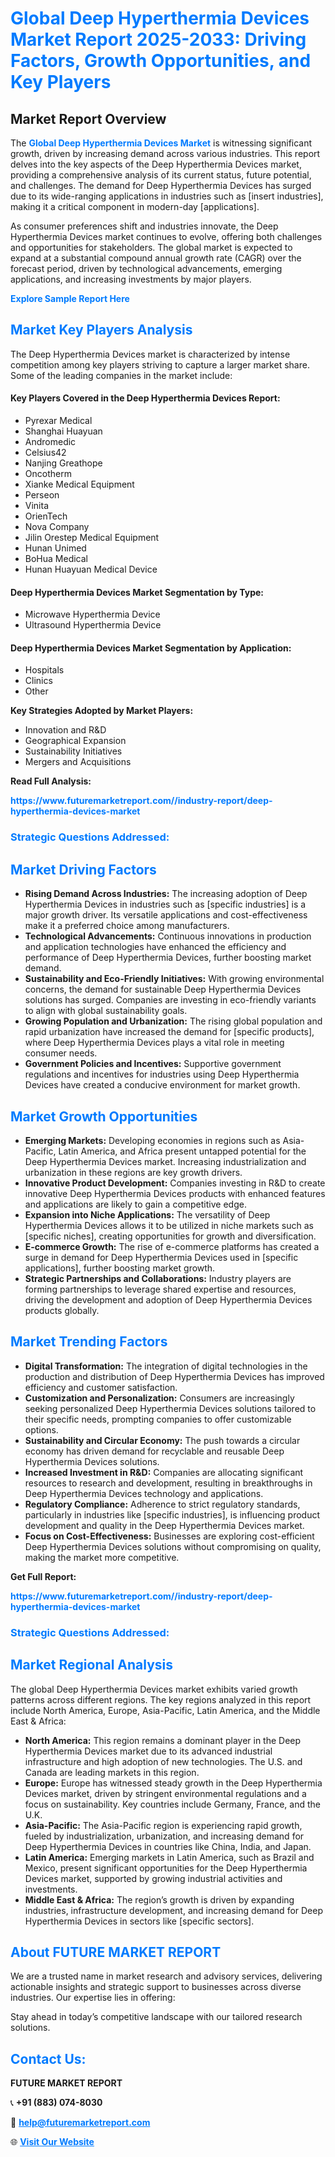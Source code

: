 <h1 style="color: #007BFF;">Global Deep Hyperthermia Devices Market Report 2025-2033: Driving Factors, Growth Opportunities, and Key Players</h1>

<section id="overview">
<h2>Market Report Overview</h2>
<p>The <a href="https://www.futuremarketreport.com//industry-report/deep-hyperthermia-devices-market" style="color: #007BFF; text-decoration: none;"><strong>Global Deep Hyperthermia Devices Market</strong></a> is witnessing significant growth, driven by increasing demand across various industries. This report delves into the key aspects of the Deep Hyperthermia Devices market, providing a comprehensive analysis of its current status, future potential, and challenges. The demand for Deep Hyperthermia Devices has surged due to its wide-ranging applications in industries such as [insert industries], making it a critical component in modern-day [applications].</p>
<p>As consumer preferences shift and industries innovate, the Deep Hyperthermia Devices market continues to evolve, offering both challenges and opportunities for stakeholders. The global market is expected to expand at a substantial compound annual growth rate (CAGR) over the forecast period, driven by technological advancements, emerging applications, and increasing investments by major players.</p>
</section>

<section id="overview">
<p><a href="https://www.futuremarketreport.com//request-sample/reportId=80229" style="color: #007BFF; text-decoration: none;"><strong>Explore Sample Report Here</strong></a></p>
</section>

<section id="key-players">
<h2 style="color: #007BFF;">Market Key Players Analysis</h2>
<p>The Deep Hyperthermia Devices market is characterized by intense competition among key players striving to capture a larger market share. Some of the leading companies in the market include:</p>
<h4>Key Players Covered in the Deep Hyperthermia Devices Report:</h4>
<ul><li>Pyrexar Medical</li><li>Shanghai Huayuan</li><li>Andromedic</li><li>Celsius42</li><li>Nanjing Greathope</li><li>Oncotherm</li><li>Xianke Medical Equipment</li><li>Perseon</li><li>Vinita</li><li>OrienTech</li><li>Nova Company</li><li>Jilin Orestep Medical Equipment</li><li>Hunan Unimed</li><li>BoHua Medical</li><li>Hunan Huayuan Medical Device</li></ul>
<h4>Deep Hyperthermia Devices Market Segmentation by Type:</h4>
<ul><li>Microwave Hyperthermia Device</li><li>Ultrasound Hyperthermia Device</li></ul>

<h4>Deep Hyperthermia Devices Market Segmentation by Application:</h4>
<ul><li>Hospitals</li><li>Clinics</li><li>Other</li></ul>
<p><strong>Key Strategies Adopted by Market Players:</strong></p>
<ul>
<li>Innovation and R&D</li>
<li>Geographical Expansion</li>
<li>Sustainability Initiatives</li>
<li>Mergers and Acquisitions</li>
</ul>
</section>

<section>
<p><strong>Read Full Analysis: </strong></p><a href="https://www.futuremarketreport.com//industry-report/deep-hyperthermia-devices-market" style="color: #007BFF; text-decoration: none;"><strong>https://www.futuremarketreport.com//industry-report/deep-hyperthermia-devices-market</strong></a>
<h3 style="color: #007BFF;">Strategic Questions Addressed:</h3>
</section>

<section id="driving-factors">
<h2 style="color: #007BFF;">Market Driving Factors</h2>
<ul>
<li><strong>Rising Demand Across Industries:</strong> The increasing adoption of Deep Hyperthermia Devices in industries such as [specific industries] is a major growth driver. Its versatile applications and cost-effectiveness make it a preferred choice among manufacturers.</li>
<li><strong>Technological Advancements:</strong> Continuous innovations in production and application technologies have enhanced the efficiency and performance of Deep Hyperthermia Devices, further boosting market demand.</li>
<li><strong>Sustainability and Eco-Friendly Initiatives:</strong> With growing environmental concerns, the demand for sustainable Deep Hyperthermia Devices solutions has surged. Companies are investing in eco-friendly variants to align with global sustainability goals.</li>
<li><strong>Growing Population and Urbanization:</strong> The rising global population and rapid urbanization have increased the demand for [specific products], where Deep Hyperthermia Devices plays a vital role in meeting consumer needs.</li>
<li><strong>Government Policies and Incentives:</strong> Supportive government regulations and incentives for industries using Deep Hyperthermia Devices have created a conducive environment for market growth.</li>
</ul>
</section>

<section id="growth-opportunities">
<h2 style="color: #007BFF;">Market Growth Opportunities</h2>
<ul>
<li><strong>Emerging Markets:</strong> Developing economies in regions such as Asia-Pacific, Latin America, and Africa present untapped potential for the Deep Hyperthermia Devices market. Increasing industrialization and urbanization in these regions are key growth drivers.</li>
<li><strong>Innovative Product Development:</strong> Companies investing in R&D to create innovative Deep Hyperthermia Devices products with enhanced features and applications are likely to gain a competitive edge.</li>
<li><strong>Expansion into Niche Applications:</strong> The versatility of Deep Hyperthermia Devices allows it to be utilized in niche markets such as [specific niches], creating opportunities for growth and diversification.</li>
<li><strong>E-commerce Growth:</strong> The rise of e-commerce platforms has created a surge in demand for Deep Hyperthermia Devices used in [specific applications], further boosting market growth.</li>
<li><strong>Strategic Partnerships and Collaborations:</strong> Industry players are forming partnerships to leverage shared expertise and resources, driving the development and adoption of Deep Hyperthermia Devices products globally.</li>
</ul>
</section>

<section id="trending-factors">
<h2 style="color: #007BFF;">Market Trending Factors</h2>
<ul>
<li><strong>Digital Transformation:</strong> The integration of digital technologies in the production and distribution of Deep Hyperthermia Devices has improved efficiency and customer satisfaction.</li>
<li><strong>Customization and Personalization:</strong> Consumers are increasingly seeking personalized Deep Hyperthermia Devices solutions tailored to their specific needs, prompting companies to offer customizable options.</li>
<li><strong>Sustainability and Circular Economy:</strong> The push towards a circular economy has driven demand for recyclable and reusable Deep Hyperthermia Devices solutions.</li>
<li><strong>Increased Investment in R&D:</strong> Companies are allocating significant resources to research and development, resulting in breakthroughs in Deep Hyperthermia Devices technology and applications.</li>
<li><strong>Regulatory Compliance:</strong> Adherence to strict regulatory standards, particularly in industries like [specific industries], is influencing product development and quality in the Deep Hyperthermia Devices market.</li>
<li><strong>Focus on Cost-Effectiveness:</strong> Businesses are exploring cost-efficient Deep Hyperthermia Devices solutions without compromising on quality, making the market more competitive.</li>
</ul>
</section>

<section>
<p><strong>Get Full Report: </strong></p><a href="https://www.futuremarketreport.com//industry-report/deep-hyperthermia-devices-market" style="color: #007BFF; text-decoration: none;"><strong>https://www.futuremarketreport.com//industry-report/deep-hyperthermia-devices-market</strong></a>
<h3 style="color: #007BFF;">Strategic Questions Addressed:</h3>
</section>


<section id="regional-analysis">
<h2 style="color: #007BFF;">Market Regional Analysis</h2>
<p>The global Deep Hyperthermia Devices market exhibits varied growth patterns across different regions. The key regions analyzed in this report include North America, Europe, Asia-Pacific, Latin America, and the Middle East & Africa:</p>
<ul>
<li><strong>North America:</strong> This region remains a dominant player in the Deep Hyperthermia Devices market due to its advanced industrial infrastructure and high adoption of new technologies. The U.S. and Canada are leading markets in this region.</li>
<li><strong>Europe:</strong> Europe has witnessed steady growth in the Deep Hyperthermia Devices market, driven by stringent environmental regulations and a focus on sustainability. Key countries include Germany, France, and the U.K.</li>
<li><strong>Asia-Pacific:</strong> The Asia-Pacific region is experiencing rapid growth, fueled by industrialization, urbanization, and increasing demand for Deep Hyperthermia Devices in countries like China, India, and Japan.</li>
<li><strong>Latin America:</strong> Emerging markets in Latin America, such as Brazil and Mexico, present significant opportunities for the Deep Hyperthermia Devices market, supported by growing industrial activities and investments.</li>
<li><strong>Middle East & Africa:</strong> The region’s growth is driven by expanding industries, infrastructure development, and increasing demand for Deep Hyperthermia Devices in sectors like [specific sectors].</li>
</ul>
</section>

<footer>
<h2 style="color: #007BFF;">About FUTURE MARKET REPORT</h2>
<p>We are a trusted name in market research and advisory services, delivering actionable insights and strategic support to businesses across diverse industries. Our expertise lies in offering:</p>

<p>Stay ahead in today’s competitive landscape with our tailored research solutions.</p>

<h2 style="color: #007BFF;">Contact Us:</h2>
<p><strong>FUTURE MARKET REPORT</strong></p>
<p>📞 <strong>+91 (883) 074-8030</strong></p>
<p>📧 <strong><a href="mailto:help@futuremarketreport.com" style="color: #007BFF;">help@futuremarketreport.com</a></strong></p>
<p>🌐 <strong><a href="https://www.futuremarketreport.com/" style="color: #007BFF;">Visit Our Website</a></strong></p>
</footer>